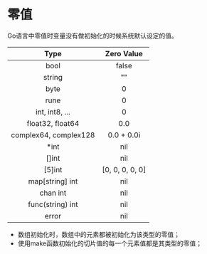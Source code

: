 # 零值

Go语言中零值时变量没有做初始化的时候系统默认设定的值。

|Type|Zero Value|
|:--:|:--------:|
|bool|false|
|string|""|
|byte|0|
|rune|0|
|int, int8, ...|0|
|float32, float64|0.0|
|complex64, complex128|0.0 + 0.0i|
|*int|nil|
|[]int|nil|
|[5]int|[0, 0, 0, 0, 0]|
|map[string] int|nil|
|chan int|nil|
|func(string) int|nil|
|error|nil|

+ 数组初始化时，数组中的元素都被初始化为该类型的零值；
+ 使用make函数初始化的切片值的每一个元素值都是其类型的零值；